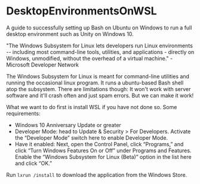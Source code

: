 # DesktopEnvironmentsOnWSL
A guide to successfully setting up Bash on Ubuntu on Windows to run a full desktop environment such as Unity on Windows 10.

"The Windows Subsystem for Linux lets developers run Linux environments -- including most command-line tools, utilities, and applications - directly on Windows, unmodified, without the overhead of a virtual machine." - Microsoft Developer Network

The Windows Subsystem for Linux is meant for command-line utilities and running the occasional linux program. It runs a ubuntu-based Bash shell atop the subsystem. There are limitations though: It won't work with server software and it'll crash often and just spam errors. But we can make it work!

What we want to do first is install WSL if you have not done so. Some requirements:
- Windows 10 Anniversary Update or greater
- Developer Mode: head to Update & Security > For Developers. Activate the “Developer Mode” switch here to enable Developer Mode.
- Have it enabled: Next, open the Control Panel, click “Programs,” and click “Turn Windows Features On or Off” under Programs and Features. Enable the “Windows Subsystem for Linux (Beta)” option in the list here and click “OK.”

Run <code>lxrun /install</code> to download the application from the Windows Store.



